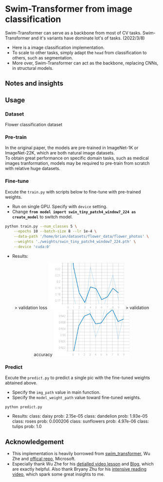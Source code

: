 # Swim-Transformer from image classification
Swim-Transformer can serve as a backbone from most of CV tasks. Swim-Transformer and it's variants have dominate lot's of tasks. (2022/3/8)
- Here is a image classification implementation.
- To scale to other tasks, simply adapt the ```head``` from classification to others, such as segmentation.
- More over, Swim-Transformer can act as the backbone, replacing CNNs, in structural models.

## Notes and insights


## Usage
### Dataset
Flower classification dataset

### Pre-train
In the original paper, the models are pre-trained in ImageNet-1K or ImageNet-22K, which are both natural image datasets. \
To obtain great performance on specific domain tasks, such as medical images tranformation, 
models may be required to pre-train from scratch with relative huge datasets.

### Fine-tune
Excute the ```train.py``` with scripts below to fine-tune with pre-trained weights.
* Run on single GPU. Specify with ```device``` setting.
* Change **```from model import swin_tiny_patch4_window7_224 as create_model```** to switch model.
```bash
python train.py --num_classes 5 \
    --epochs 10 --batch-size 8 --lr 1e-4 \
    --data-path '/home/brian/datasets/flower_data/flower_photos' \
    --weights './weights/swin_tiny_patch4_window7_224.pth' \
    --device 'cuda:0'
```
* Results:
<p align="center">
> validation loss
<img src="./runs/val_loss.svg" width="250">
> validation accuracy
<img src="./runs/val_acc.svg" width="250">
</p>

### Predict
Excute the ```predict.py``` to predict a single pic with the fine-tuned weights abtained above.
* Specify the ```img_path``` value in main function.
* Specify the ```model_weight_path``` value toward fine-tuned weights.
```
python predict.py
```
* Results:
class: daisy        prob: 2.15e-05
class: dandelion    prob: 1.93e-05
class: roses        prob: 0.000206
class: sunflowers   prob: 4.97e-06
class: tulips       prob: 1.0


## Acknowledgement
- This implementation is heavily borrowed from [swim_transformer](https://github.com/WZMIAOMIAO/deep-learning-for-image-processing/tree/master/pytorch_classification/swin_transformer), Wu Zhe and [offical repo](https://github.com/microsoft/Swin-Transformer), Microsoft.
- Especially thank Wu Zhe for his [detialled video lesson](https://www.bilibili.com/video/BV1yg411K7Yc) and [Blog](https://blog.csdn.net/qq_37541097/article/details/121119988), which are exactly helpful. Also thank Bryany Zhu for his [intensive reading video](https://www.bilibili.com/video/BV13L4y1475U),
which spark some great insights to me.